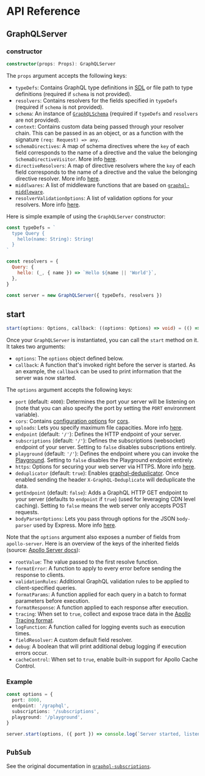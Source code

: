 # API Reference

## GraphQLServer

### constructor

```ts
constructor(props: Props): GraphQLServer
```

The `props` argument accepts the following keys:

- `typeDefs`: Contains GraphQL type definitions in [SDL](https://blog.graph.cool/graphql-sdl-schema-definition-language-6755bcb9ce51) or file path to type definitions (required if `schema` is not provided).
- `resolvers`: Contains resolvers for the fields specified in `typeDefs` (required if `schema` is not provided).
- `schema`: An instance of [`GraphQLSchema`](http://graphql.org/graphql-js/type/#graphqlschema) (required if `typeDefs` and `resolvers` are not provided).
- `context`: Contains custom data being passed through your resolver chain. This can be passed in as an object, or as a function with the signature `(req: Request) => any`.
- `schemaDirectives`: A map of schema directives where the `key` of each field corresponds to the name of a directive and the value the belonging `SchemaDirectiveVisitor`. More info [here](https://www.apollographql.com/docs/graphql-tools/schema-directives.html#Using-schema-directives).
- `directiveResolvers`: A map of directive resolvers where the `key` of each field corresponds to the name of a directive and the value the belonging directive resolver. More info [here](https://www.apollographql.com/docs/graphql-tools/schema-directives.html#What-about-directiveResolvers).
- `middlwares`:  A list of middleware functions that are based on [`graphql-middleware`](https://github.com/graphcool/graphql-middleware).
- `resolverValidationOptions`: A list of validation options for your resolvers. More info [here](https://www.apollographql.com/docs/graphql-tools/resolvers.html#addResolveFunctionsToSchema).

<!-- | **Key** | **Type** | **Default** | **Note** |
| ---  | --- | --- | --- |
| `typeDefs` | String  |  `null` | Contains GraphQL type definitions in [SDL](https://blog.graph.cool/graphql-sdl-schema-definition-language-6755bcb9ce51) or file path to type definitions (required if `schema` is not provided)  |
| `resolvers`  | Object  |  `null`  | Contains resolvers for the fields specified in `typeDefs` (required if `schema` is not provided) |
| `schema`  | Object |  `null`  | An instance of [`GraphQLSchema`](http://graphql.org/graphql-js/type/#graphqlschema) (required if `typeDefs` and `resolvers` are not provided) |
| `context`  | Object or Function  |  `{}`  | Contains custom data being passed through your resolver chain. This can be passed in as an object, or as a Function with the signature `(req: Request) => any`  |
| `directiveResolvers`  | Object  | `null` |  A map of directive resolvers where the `key` of each field corresponds to the name of a directive and the value the belonging directive resolver. More info [here](https://www.apollographql.com/docs/graphql-tools/schema-directives.html#What-about-directiveResolvers). |
| `schemaDirectives`  | Object | `null` | A map of schema directives where the `key` of each field corresponds to the name of a directive and the value the belonging `SchemaDirectiveVisitor`. More info [here](https://www.apollographql.com/docs/graphql-tools/schema-directives.html#Using-schema-directives). |
| `middlewares`  | [Function] |  | A list of middleware functions based on [`graphql-middleware`](https://github.com/graphcool/graphql-middleware). |
| `resolverValidationOptions` | Object | `null` | A list of validation options for your resolvers. More info [here](https://www.apollographql.com/docs/graphql-tools/resolvers.html#addResolveFunctionsToSchema). | -->

Here is simple example of using the `GraphQLServer` constructor:

```js
const typeDefs = `
  type Query {
    hello(name: String): String!
  }
`

const resolvers = {
  Query: {
    hello: (_, { name }) => `Hello ${name || 'World'}`,
  },
}

const server = new GraphQLServer({ typeDefs, resolvers })
```

## start

```ts
start(options: Options, callback: ((options: Options) => void) = (() => null)): Promise<void>
```

Once your `GraphQLServer` is instantiated, you can call the `start` method on it. It takes two arguments:

- `options`: The `options` object defined below.
- `callback`: A function that's invoked right before the server is started. As an example, the `callback` can be used to print information that the server was now started.

The `options` argument accepts the following keys:

- `port` (default: `4000`): Determines the port your server will be listening on (note that you can also specify the port by setting the `PORT` environment variable).
- `cors`: Contains [configuration options](https://github.com/expressjs/cors#configuration-options) for [cors](https://github.com/expressjs/cors).
- `uploads`: Lets you specify maximum file capacities. More info [here](https://github.com/jaydenseric/apollo-upload-server#options).
- `endpoint` (default: `'/'`): Defines the HTTP endpoint of your server.
- `subscriptions` (default: `'/'`): Defines the subscriptions (websocket) endpoint of your server. Setting to `false` disables subscriptions entirely.
- `playground` (default: `'/'`): Defines the endpoint where you can invoke the [Playground](https://github.com/graphcool/graphql-playground). Setting to `false` disables the Playground endpoint entirely.
- `https`: Options for securing your web server via HTTPS. More info [here](https://nodejs.org/api/https.html).
- `deduplicator` (default: `true`): Enables [graphql-deduplicator](https://github.com/gajus/graphql-deduplicator). Once enabled sending the header `X-GraphQL-Deduplicate` will deduplicate the data.
- `getEndpoint` (default: `false`): Adds a GraphQL HTTP GET endpoint to your server (defaults to `endpoint` if `true`) (used for leveraging CDN level caching). Setting to `false` means the web server only accepts POST requests.
- `bodyParserOptions`: Lets you pass through options for the JSON `body-parser` used by Express. More info [here](https://github.com/expressjs/body-parser#options).

Note that the `options` argument also exposes a number of fields from `apollo-server`. Here is an overview of the keys of the inherited fields (source: [Apollo Server docs](https://github.com/apollographql/apollo-server#options)):

* `rootValue`: The value passed to the first resolve function.
* `formatError`: A function to apply to every error before sending the response to clients.
* `validationRules`: Additional GraphQL validation rules to be applied to client-specified queries.
* `formatParams`: A function applied for each query in a batch to format parameters before execution.
* `formatResponse`: A function applied to each response after execution.
* `tracing`: When set to `true`, collect and expose trace data in the [Apollo Tracing format](https://github.com/apollographql/apollo-tracing).
* `logFunction`: A function called for logging events such as execution times.
* `fieldResolver`: A custom default field resolver.
* `debug`: A boolean that will print additional debug logging if execution errors occur.
* `cacheControl`: When set to `true`, enable built-in support for Apollo Cache Control.

<!-- | Key | Type | Note |
| ---  | --- | --- |
| `cacheControl`  | Boolean  | Enable extension that returns Cache Control data in the response |
| `formatError`  | Number | A function to apply to every error before sending the response to clients |
| `logFunction`  | LogFunction  | A function called for logging events such as execution times |
| `rootValue` | any  | RootValue passed to GraphQL execution |
| `validationRules` | Array of functions | DAdditional GraphQL validation rules to be applied to client-specified queries |
| `fieldResolver` | GraphQLFieldResolver  | Provides information about upload limits; the object can have any combination of the following three keys: `maxFieldSize`, `maxFileSize`, `maxFiles`; each of these have values of type Number; setting to `false` disables file uploading |
| `formatParams` | Function  | A function applied for each query in a batch to format parameters before execution |
| `formatResponse` | Function | A function applied to each response after execution |
| `debug` | boolean  | Print additional debug logging if execution errors occur | -->

### Example

```ts
const options = {
  port: 8000,
  endpoint: '/graphql',
  subscriptions: '/subscriptions',
  playground: '/playground',
}

server.start(options, ({ port }) => console.log(`Server started, listening on port ${port} for incoming requests.`))
```

## `PubSub`

See the original documentation in [`graphql-subscriptions`](https://github.com/apollographql/graphql-subscriptions).
